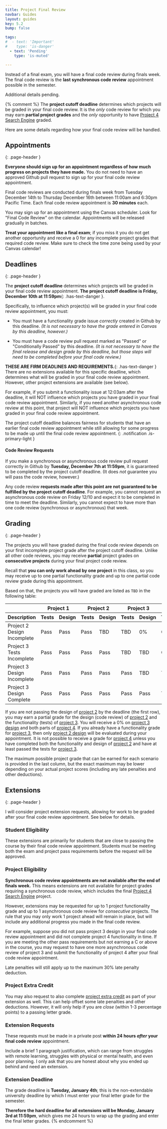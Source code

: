 ```yaml
---
title: Project Final Review
navbar: Guides
layout: guides
key: 5.2
bump: false

tags:
#  - text: 'Important'
#    type: 'is-danger'
  - text: 'Pending'
    type: 'is-muted'

---
```


Instead of a final exam, you will have a final code review during finals week. The final code review is the **last synchronous code review** appointment possible in the semester.

Additional details pending.

{% comment %}
The **project cutoff deadline** determines which projects will be graded in your final code review. It is the *only* code review for which you may earn **partial project grades** and the *only* opportunity to have [Project 4 Search Engine](project-4b.html) graded.

Here are some details regarding how your final code review will be handled.

## Appointments
{: .page-header }

**Everyone should sign up for an appointment regardless of how much progress on projects they have made.** You do not need to have an approved Github pull request to sign up for your final code review appointment.

Final code reviews are conducted during finals week from Tuesday December 14th to Thursday December 16th between 11:00am and 6:30pm Pacific Time. Each final code review appointment is **30 minutes** each.

You may sign up for an appointment using the Canvas scheduler. Look for "Final Code Review" on the calendar. Appointments will be released gradually in batches.

**Treat your appointment like a final exam**; if you miss it you do not get another opportunity and receive a 0 for any incomplete project grades that required code review. Make sure to check the time zone being used by your Canvas calendar!

## Deadlines
{: .page-header }

The **project cutoff deadline** determines which projects will be graded in your final code review appointment. **The project cutoff deadline is Friday, December 10th at 11:59pm**{: .has-text-danger }.

Specifically, to influence which project(s) will be graded in your final code review appointment, you must:

  - You must have a functionality grade issue *correctly* created in Github by this deadline. *(It is not necessary to have the grade entered in Canvas by this deadline, however.)*

  - You must have a code review pull request marked as "Passed" or "Conditionally Passed" by this deadline. *(It is not necessary to have the final release and design grade by this deadline, but those steps will need to be completed before your final code review.)*

**THESE ARE FIRM DEADLINES AND REQUIREMENTS.**{: .has-text-danger } There are no extensions available for this specific deadline, which determines what will be graded in your final code review appointment. However, other project extensions are available (see below).

For example, if you submit a functionality issue at 12:03am after the deadline, it will NOT influence which projects you have graded in your final code review appointment. Similarly, if you need another asynchronous code review at this point, that project will NOT influence which projects you have graded in your final code review appointment.

The project cutoff deadline balances fairness for students that have an earlier final code review appointment while still allowing for some progress to be made up until the final code review appointment.
{: .notification .is-primary-light }

#### Code Review Requests

If you make a synchronous or asynchronous code review pull request correctly in Github by **Tuesday, December 7th at 11:59pm**, it is guaranteed to be completed by the project cutoff deadline. (It does *not* guarantee you will pass the code review, however.)

Any code review **requests made after this point are not guaranteed to be fulfilled by the project cutoff deadline**. For example, you cannot request an asynchronous code review on Friday 12/10 and expect it to be completed in time to meet the deadline. Similarly, you cannot expect to have more than one code review (synchronous or asynchronous) that week.

## Grading
{: .page-header }

The projects you will have graded during the final code review depends on your first incomplete project grade after the project cutoff deadline. Unlike all other code reviews, you may receive **partial** project grades on **consecutive projects** during your final project code review.

Recall that **you can only work ahead by one project** in this class, so you may receive up to one partial functionality grade and up to one partial code review grade during this appointment.

Based on that, the projects you will have graded are listed as `TBD` in the following table:

<table class="table is-hoverable" style="width: auto;">
<thead>
<tr>
  <th></th>
  <th colspan="2" class="has-text-centered">Project 1</th>
  <th colspan="2" class="has-text-centered">Project 2</th>
  <th colspan="2" class="has-text-centered">Project 3</th>
  <th colspan="2" class="has-text-centered">Project 4</th>
  <th></th>
</tr>
<tr>
  <th class="has-text-centered">Description</th>
  <th class="has-text-centered">Tests</th>
  <th class="has-text-centered">Design</th>
  <th class="has-text-centered">Tests</th>
  <th class="has-text-centered">Design</th>
  <th class="has-text-centered">Tests</th>
  <th class="has-text-centered">Design</th>
  <th class="has-text-centered">Tests</th>
  <th class="has-text-centered">Demo</th>
  <th class="has-text-centered">Maximum</th>
</tr>
</thead>
<tbody>
<tr>
  <td>Project 2 Design Incomplete</td>
  <td class="has-text-centered">Pass</td>
  <td class="has-text-centered">Pass</td>
  <td class="has-text-centered">Pass</td>
  <td class="has-text-centered has-background-success-light">TBD</td>
  <td class="has-text-centered has-background-success-light">TBD</td>
  <td class="has-text-centered has-background-danger-light">0%</td>
  <td class="has-text-centered has-background-danger-light">0%</td>
  <td class="has-text-centered has-background-danger-light">0%</td>
  <td class="has-text-centered has-text-weight-bold has-text-danger">62.5% (D-)</td>
</tr>

<tr>
  <td>Project 3 Tests Incomplete</td>
  <td class="has-text-centered">Pass</td>
  <td class="has-text-centered">Pass</td>
  <td class="has-text-centered">Pass</td>
  <td class="has-text-centered">Pass</td>
  <td class="has-text-centered has-background-success-light">TBD</td>
  <td class="has-text-centered has-background-success-light">TBD</td>
  <td class="has-text-centered has-background-danger-light">0%</td>
  <td class="has-text-centered has-background-danger-light">0%</td>
  <td class="has-text-centered has-text-weight-bold has-text-warning">75.0% (C)&nbsp;</td>
</tr>

<tr>
  <td>Project 3 Design Incomplete</td>
  <td class="has-text-centered">Pass</td>
  <td class="has-text-centered">Pass</td>
  <td class="has-text-centered">Pass</td>
  <td class="has-text-centered">Pass</td>
  <td class="has-text-centered">Pass</td>
  <td class="has-text-centered has-background-success-light">TBD</td>
  <td class="has-text-centered has-background-success-light">TBD</td>
  <td class="has-text-centered has-background-danger-light">0%</td>
  <td class="has-text-centered has-text-weight-bold">87.5% (B+)</td>
</tr>

<tr>
  <td>Project 3 Design Complete</td>
  <td class="has-text-centered">Pass</td>
  <td class="has-text-centered">Pass</td>
  <td class="has-text-centered">Pass</td>
  <td class="has-text-centered">Pass</td>
  <td class="has-text-centered">Pass</td>
  <td class="has-text-centered">Pass</td>
  <td class="has-text-centered has-background-success-light">TBD</td>
  <td class="has-text-centered has-background-success-light">TBD</td>
  <td class="has-text-centered has-text-weight-bold">100% (A+)</td>
</tr>
</tbody>
</table>

If you are not passing the design of [project 2](project-2.html) by the deadline (the first row), you may earn a partial grade for the design (code review) of [project 2](project-2.html) and the functionality (tests) of [project 3](project-3.html). You will receive a 0% on [project 3 design](project-3.html) and both parts of [project 4](project-4.html). If you already have a functionality grade for [project 3](project-3.html), then only [project 2 design](project-2.html) will be evaluated during your appointment. It is not possible to receive a grade for [project 4](project-4.html) unless you have completed both the functionality and design of [project 2](project-2.html) and have at least passed the tests for [project 3](project-3.html).

The maximum possible project grade that can be earned for each scenario is provided in the last column, but the exact maximum may be lower depending on your actual project scores (including any late penalties and other deductions).

## Extensions
{: .page-header }

I will consider project extension requests, allowing for work to be graded after your final code review appointment. See below for details.

### Student Eligibility

These extensions are primarily for students that are close to passing the course by their final code review appointment. Students must be meeting both the exam and project pass requirements before the request will be approved.

### Project Eligibility

**Synchronous code review appointments are not available after the end of finals week.** This means extensions are not available for project grades requiring a synchronous code review, which includes the final [Project 4 Search Engine](project-4b.html) project.

However, extensions may be requested for up to 1 project functionality grade and up to 1 asynchronous code review for *consecutive* projects. The rule that you may only work 1 project ahead will remain in place, but will include any additional progress you made in the final code review.

For example, suppose you did not pass project 3 design in your final code review appointment and did not complete project 4 functionality in time. If you are meeting the other pass requirements but not earning a C or above in the course, you may request to have one more asynchronous code review of project 3 and submit the functionality of project 4 after your final code review appointment.

Late penalties will still apply up to the maximum 30% late penalty deduction.

### Project Extra Credit

You may also request to also complete [project extra credit](extra-credit.html) as part of your extension as well. This can help offset some late penalties and other deductions. However, it will only help if you are *close* (within 1-3 percentage points) to a passing letter grade.

### Extension Requests

These requests must be made in a private post **within 24 hours *after* your final code review** appointment.

Include a brief 1 paragraph justification, which can range from struggles with remote learning, struggles with physical or mental health, and even poor planning. I only ask that you are honest about why you ended up behind and need an extension.

### Extension Deadline

The grade deadline is **Tuesday, January 4th**; this is the non-extendable university deadline by which I must enter your final letter grade for the semester.

**Therefore the hard deadline for all extensions will be Monday, January 3rd at 11:59pm**, which gives me 24 hours to wrap up the grading and enter the final letter grades.
{% endcomment %}
